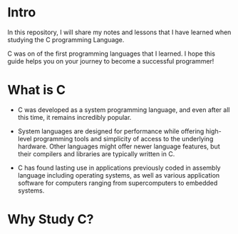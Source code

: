 # Intro
In this repository, I will share my notes and lessons that I have learned when studying the C programming Language.

C was on of the first programming languages that I learned. I hope this guide helps you on your journey to become a successful programmer!

# What is C 
- C was developed as a system programming language, and even after all this time, it remains incredibly popular.

- System languages are designed for performance while offering high-level programming tools and simplicity of access to the underlying hardware. Other languages might offer newer language features, but their compilers and libraries are typically written in C.

- C has found lasting use in applications previously coded in assembly language including operating systems, as well as various application software for computers ranging from supercomputers to embedded systems.

# Why Study C?

